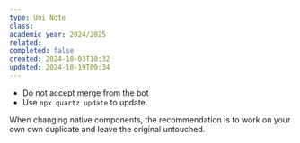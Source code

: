 ```yaml
---
type: Uni Note
class: 
academic year: 2024/2025
related: 
completed: false
created: 2024-10-03T10:32
updated: 2024-10-19T00:34
---
```

- Do not accept merge from the bot 
- Use `npx quartz update` to update.
  
  
When changing native components, the recommendation is to work on your own own duplicate and leave the original untouched.


